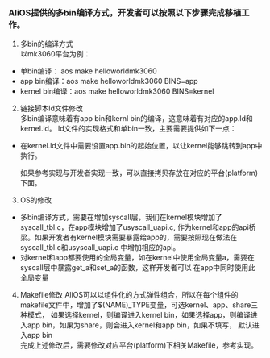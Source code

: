 ### AliOS提供的多bin编译方式，开发者可以按照以下步骤完成移植工作。

1. 多bin的编译方式  
以mk3060平台为例：
 * 单bin编译： aos make helloworldmk3060
 * app bin编译：aos make helloworldmk3060 BINS=app
 * kernel bin编译：aos make helloworldmk3060 BINS=kernel

2. 链接脚本ld文件修改  
多bin编译意味着有app bin和kernl bin的编译，这意味着有对应的app.ld和kernel.ld。
ld文件的实现格式和单bin一致，主要需要提供如下一点：
* 在kernel.ld文件中需要设置app.bin的起始位置，以让kernel能够跳转到app中执行。

  如果参考实现与开发者实现一致，可以直接拷贝存放在对应的平台(platform)下面。

3. OS的修改
* 多bin编译方式，需要在增加syscall层，我们在kernel模块增加了syscall_tbl.c，在app模块增加了usyscall_uapi.c,
作为kernel和app的api桥梁。如果开发者有kernel模块需要暴露给app的，需要按照现在做法在syscall_tbl.c和usyscall_uapi.c
中增加相应的api。
* 对kernel和app都要使用的全局变量，如在kernel中使用全局变量a，需要在syscall层中暴露get_a和set_a的函数，这样开发者可以
在app中同时使用此全局变量

4. Makefile修改
AliOS可以以组件化的方式弹性组合，所以在每个组件的makefile文件中，增加了$(NAME)_TYPE变量，可选kernel、app、share三种模式，
如果选择kernel，则编译进入kernel bin，如果选择app，则编译进入app bin，如果为share，则会进入kernel和app bin，如果不填写，
默认进入app bin  
完成上述修改后，需要修改对应平台(platform)下相关Makefile，参考实现。